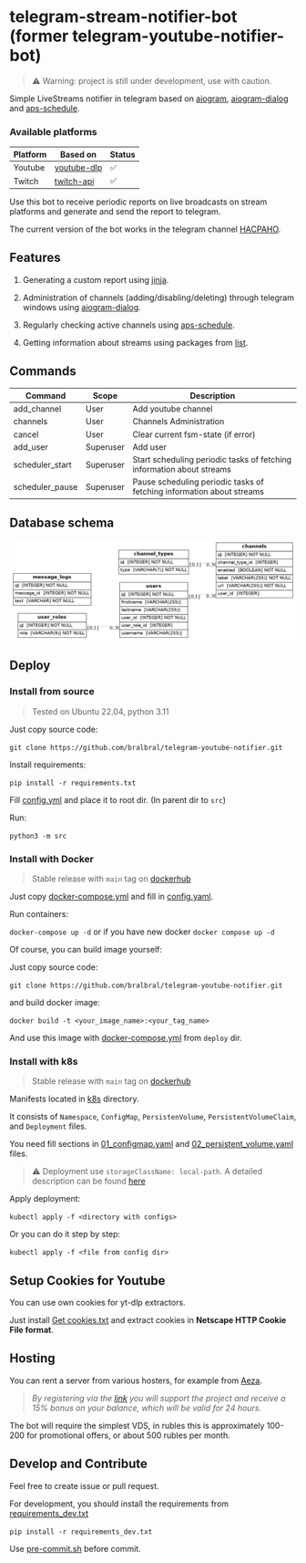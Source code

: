 # telegram-stream-notifier-bot (former telegram-youtube-notifier-bot)

> ⚠️ Warning: project is still under development, use with caution.

Simple LiveStreams notifier in telegram based on [aiogram](https://github.com/aiogram/aiogram), [aiogram-dialog](https://github.com/Tishka17/aiogram_dialog)  and [aps-schedule](https://github.com/agronholm/apscheduler).

### Available platforms

| Platform        | Based on                                        | Status                                                               |
|-----------------|-------------------------------------------------|----------------------------------------------------------------------|
| Youtube         | [youtube-dlp](https://github.com/yt-dlp/yt-dlp) |  ✅                                                 |
| Twitch          | [twitch-api](https://github.com/Teekeks/pyTwitchAPI)                                  | ✅                                             |

Use this bot to receive periodic reports on live broadcasts on stream platforms and generate and send the report to telegram. 

The current version of the bot works in the telegram channel [НАСРАНО](https://t.me/HACPAH1).

## Features

1. Generating a custom report using [jinja](https://github.com/pallets/jinja).

2. Administration of channels (adding/disabling/deleting) through telegram windows using [aiogram-dialog](https://github.com/Tishka17/aiogram_dialog).

3. Regularly checking active channels using [aps-schedule](https://github.com/agronholm/apscheduler).

4. Getting information about streams using packages from [list](#Available-platforms).

## Commands

| Command         | Scope     | Description                                                          |
|-----------------|-----------|----------------------------------------------------------------------|
| add_channel     | User      | Add youtube channel                                                  |
| channels        | User      | Channels Administration                                              |
| cancel          | User      | Clear current fsm-state (if error)                                   |
| add_user        | Superuser | Add user                                                             |
| scheduler_start | Superuser | Start scheduling periodic tasks of fetching information about streams |
| scheduler_pause | Superuser | Pause scheduling periodic tasks of fetching information about streams |

## Database schema

<img src="db-schema.png">

## Deploy

### Install from source

> Tested on Ubuntu 22.04, python 3.11

Just copy source code:

`git clone https://github.com/bralbral/telegram-youtube-notifier.git`

Install requirements:

`pip install -r requirements.txt`

Fill [config.yml](./deploy/example.config.yaml) and place it to root dir. (In parent dir to `src`)

Run:

`python3 -m src`

### Install with Docker

> Stable release with `main` tag on [dockerhub](https://hub.docker.com/r/bral1488/telegram-youtube-notifier/tags)

Just copy [docker-compose.yml](./deploy/example.docker-compose.yml) and fill in  [config.yaml](./deploy/example.config.yaml).

Run containers:

`docker-compose up -d` or if you have new docker `docker compose up -d`

Of course, you can build image yourself:

Just copy source code:

`git clone https://github.com/bralbral/telegram-youtube-notifier.git`

and build docker image:

`docker build -t <your_image_name>:<your_tag_name>`

And use this image with [docker-compose.yml](./deploy/example.docker-compose.yml) from `deploy` dir.

### Install with k8s

> Stable release with `main` tag on [dockerhub](https://hub.docker.com/r/bral1488/telegram-youtube-notifier/tags)

Manifests located in [k8s](deploy%2Fk8s) directory.

It consists of `Namespace`, `ConfigMap`, `PersistenVolume`, `PersistentVolumeClaim`, and `Deployment` files.

You need fill sections in  [01_configmap.yaml](deploy%2Fk8s%2F01_configmap.yaml) and [02_persistent_volume.yaml](deploy%2Fk8s%2F02_persistent_volume.yaml) files.

> ⚠️ Deployment use `storageClassName: local-path`. A detailed description can be found [here](https://kubernetes.io/docs/concepts/storage/storage-classes/#local)  

Apply deployment:

`kubectl apply -f <directory with configs>`

Or you can do it step by step:

`kubectl apply -f <file from config dir>`

## Setup Cookies for Youtube

You can use own cookies for yt-dlp extractors.

Just install [Get cookies.txt](https://chromewebstore.google.com/detail/cclelndahbckbenkjhflpdbgdldlbecc) and extract cookies in **Netscape HTTP Cookie File format**.

## Hosting
You can rent a server from various hosters, for example from [Aeza](https://aeza.net/?ref=380831).

>*By registering via the [link](https://aeza.net/?ref=380831) you will support the project and receive a 15% bonus on your balance, which will be valid for 24 hours.*

The bot will require the simplest VDS, in rubles this is approximately 100-200 for promotional offers, or about 500 rubles per month.

## Develop and Contribute

Feel free to create issue or pull request.

For development, you should install the requirements from [requirements_dev.txt](./requirements_dev.txt)

`pip install -r requirements_dev.txt`

Use [pre-commit.sh](./pre-commit.sh) before commit.
